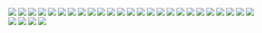 ![](https://waylonwalker.com/stories/want-to-break-into-data-science-start-building.png)
![](https://waylonwalker.com/stories/use-venv.png)
![](https://waylonwalker.com/stories/using-my-notes-bash.png)
![](https://waylonwalker.com/stories/shrare-knowledge-dont-hold-tight.png)
![](https://waylonwalker.com/stories/three-ds-openings.png)
![](https://waylonwalker.com/stories/running-ci-for-hacktoberfest-kedro.png)
![](https://waylonwalker.com/stories/share-knowledge-someone-needs.png)
![](https://waylonwalker.com/stories/quick-tdb.png)
![](https://waylonwalker.com/stories/practice-learning-new-takes-lots.png)
![](https://waylonwalker.com/stories/progress-over-perfection-comment.png)
![](https://waylonwalker.com/stories/practice-adjacent-technology-change-thinking.png)
![](https://waylonwalker.com/stories/practice-in-small-increments-big-impact.png)
![](https://waylonwalker.com/stories/power-is-nothing-without-control.png)
![](https://waylonwalker.com/stories/new-post-k166.png)
![](https://waylonwalker.com/stories/new-post-fix-git-commit-author.png)
![](https://waylonwalker.com/stories/kedro-run-only-missing.png)
![](https://waylonwalker.com/stories/new-post-designing-kedro-router.png)
![](https://waylonwalker.com/stories/kedro-pull-568-nearly-complete.png)
![](https://waylonwalker.com/stories/kedro-5680-merged.png)
![](https://waylonwalker.com/stories/kedro-0_16_6-released.png)
![](https://waylonwalker.com/stories/kedro-2-new-issues.png)
![](https://waylonwalker.com/stories/im-in-second-brain-list.png)
![](https://waylonwalker.com/stories/itertools.product-cars-regions.png)
![](https://waylonwalker.com/stories/hacktoberfest-2020-kedro-538-tests-pass.png)
![](https://waylonwalker.com/stories/find-kedro-de1-contributor.png)
![](https://waylonwalker.com/stories/disable-base-pip.png)
![](https://waylonwalker.com/stories/discovered-social-cards.png)
![](https://waylonwalker.com/stories/TIL-xyours-xtheirs.png)
![](https://waylonwalker.com/stories/TIL-kedro-sorts-nodes.png)
